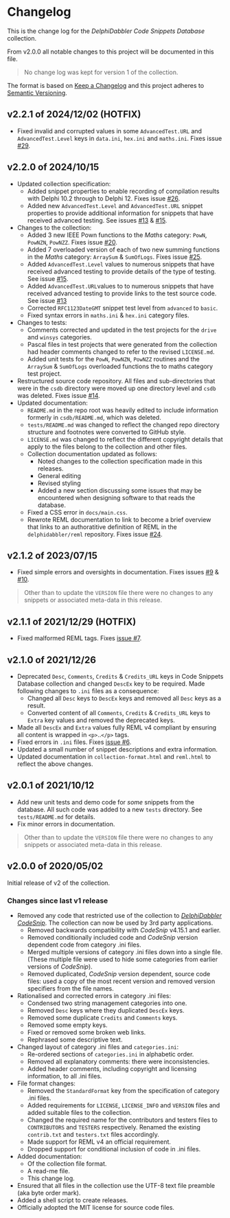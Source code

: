 # Changelog

This is the change log for the _DelphiDabbler Code Snippets Database_ collection.

From v2.0.0 all notable changes to this project will be documented in this file.

> No change log was kept for version 1 of the collection.

The format is based on [Keep a Changelog](https://keepachangelog.com/en/1.0.0/) and this project adheres to [Semantic Versioning](https://semver.org/spec/v2.0.0.html).

## v2.2.1 of 2024/12/02 (HOTFIX)

* Fixed invalid and corrupted values in some `AdvancedTest.URL` and `AdvancedTest.Level` keys in `data.ini`, `hex.ini` and `maths.ini`. Fixes issue [#29](https://github.com/delphidabbler/code-snippets/issues/29).

## v2.2.0 of 2024/10/15

* Updated collection specification:
    * Added snippet properties to enable recording of compilation results with Delphi 10.2 through to Delphi 12. Fixes issue [#26](https://github.com/delphidabbler/code-snippets/issues/26).
    * Added new `AdvancedTest.Level` and `AdvancedTest.URL` snippet properties to provide additional information for snippets that have received advanced testing. See issues [#13](https://github.com/delphidabbler/code-snippets/issues/13) & [#15](https://github.com/delphidabbler/code-snippets/issues/15).
* Changes to the collection:
    * Added 3 new IEEE Pown functions to the _Maths_ category: `PowN`, `PowNZN`, `PowNZZ`. Fixes issue [#20](https://github.com/delphidabbler/code-snippets/issues/20).
    * Added 7 overloaded version of each of two new summing functions in the _Maths_ category: `ArraySum` & `SumOfLogs`. Fixes issue [#25](https://github.com/delphidabbler/code-snippets/issues/25).
    * Added `AdvancedTest.Level` values to numerous snippets that have received advanced testing to provide details of the type of testing. See issue [#15](https://github.com/delphidabbler/code-snippets/issues/15).
    * Added `AdvancedTest.URL`values to to numerous snippets that have received advanced testing to provide links to the test source code. See issue [#13](https://github.com/delphidabbler/code-snippets/issues/13)
    * Corrected `RFC1123DateGMT` snippet test level from `advanced` to `basic`.
    * Fixed syntax errors in `maths.ini` & `hex.ini` category files.
* Changes to tests:
    * Comments corrected and updated in the test projects for the `drive` and `winsys` categories.
    * Pascal files in test projects that were generated from the collection had header comments changed to refer to the revised `LICENSE.md`.
    * Added unit tests for the `PowN`, `PowNZN`, `PowNZZ` routines and the `ArraySum` & `SumOfLogs` overloaded functions the to maths category test project.
* Restructured source code repository. All files and sub-directories that were in the `csdb` directory were moved up one directory level and `csdb` was deleted. Fixes issue [#14](https://github.com/delphidabbler/code-snippets/issues/14).
* Updated documentation:
    * `README.md` in the repo root was heavily edited to include information formerly in `csdb/README.md`, which was deleted.
    * `tests/README.md` was changed to reflect the changed repo directory structure and footnotes were converted to GitHub style.
    * `LICENSE.md` was changed to reflect the different copyright details that apply to the files belong to the collection and other files.
    * Collection documentation updated as follows:
        * Noted changes to the collection specification made in this releases.
        * General editing
        * Revised styling
        * Added a new section discussing some issues that may be encountered when designing software to that reads the database.
    * Fixed a CSS error in `docs/main.css`.
    * Rewrote REML documentation to link to become a brief overview that links to an authoratitive definition of REML in the `delphidabbler/reml` repository. Fixes issue [#24](https://github.com/delphidabbler/code-snippets/issues/24).

## v2.1.2 of 2023/07/15

* Fixed simple errors and oversights in documentation. Fixes issues [#9](https://github.com/delphidabbler/code-snippets/issues/9) & [#10](https://github.com/delphidabbler/code-snippets/issues/10).

> Other than to update the `VERSION` file there were no changes to any snippets or associated meta-data in this release.

## v2.1.1 of 2021/12/29 (HOTFIX)

* Fixed malformed REML tags. Fixes [issue #7](https://github.com/delphidabbler/code-snippets/issues/7).

## v2.1.0 of 2021/12/26

* Deprecated `Desc`, `Comments`, `Credits` & `Credits_URL` keys in Code Snippets Database collection and changed `DescEx` key to be required. Made following changes to `.ini` files as a consequence:
    * Changed all `Desc` keys to `DescEx` keys and removed all `Desc` keys as a result.
    * Converted content of all `Comments`, `Credits` & `Credits_URL` keys to `Extra` key values and removed the deprecated keys.
* Made all `DescEx` and `Extra` values fully REML v4 compliant by ensuring all content is wrapped in `<p>`..`</p>` tags.
* Fixed errors in `.ini` files. Fixes [issue #6](https://github.com/delphidabbler/code-snippets/issues/6).
* Updated a small number of snippet descriptions and extra information.
* Updated documentation in `collection-format.html` and `reml.html` to reflect the above changes.

## v2.0.1 of 2021/10/12

* Add new unit tests and demo code for _some_ snippets from the database. All such code was added to a new `tests` directory. See `tests/README.md` for details.
* Fix minor errors in documentation.

> Other than to update the `VERSION` file there were no changes to any snippets or associated meta-data in this release.

## v2.0.0 of 2020/05/02

Initial release of v2 of the collection.

### Changes since last v1 release

* Removed any code that restricted use of the collection to _[DelphiDabbler CodeSnip](https://github.com/delphidabbler/codesnip)_. The collection can now be used by 3rd party applications.
    * Removed backwards compatibility with _CodeSnip_ v4.15.1 and earlier.
    * Removed conditionally included code and _CodeSnip_ version dependent code from category .ini files.
    * Merged multiple versions of category .ini files down into a single file. (These multiple file were used to hide some categories from earlier versions of _CodeSnip_).
    * Removed duplicated, _CodeSnip_ version dependent, source code files: used a copy of the most recent version and removed version specifiers from the file names.
* Rationalised and corrected errors in category .ini files:
    * Condensed two string management categories into one.
    * Removed `Desc` keys where they duplicated `DescEx` keys.
    * Removed some duplicate `Credits` and `Comments` keys.
    * Removed some empty keys.
    * Fixed or removed some broken web links.
    * Rephrased some descriptive text.
* Changed layout of category .ini files and `categories.ini`:
    * Re-ordered sections of `categories.ini` in alphabetic order.
    * Removed all explanatory comments: there were inconsistencies.
    * Added header comments, including copyright and licensing information, to all .ini files.
* File format changes:
    * Removed the `StandardFormat` key from the specification of category .ini files.
    * Added requirements for `LICENSE`, `LICENSE_INFO` and `VERSION` files and added suitable files to the collection.
    * Changed the required name for the contributors and testers files to `CONTRIBUTORS` and `TESTERS` respectively. Renamed the existing `contrib.txt` and `testers.txt` files accordingly.
    * Made support for REML v4 an official requirement.
    * Dropped support for conditional inclusion of code in .ini files.
* Added documentation:
    * Of the collection file format.
    * A read-me file.
    * This change log.
* Ensured that all files in the collection use the UTF-8 text file preamble (aka byte order mark).
* Added a shell script to create releases.
* Officially adopted the MIT license for source code files.
